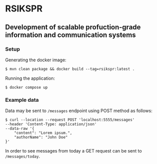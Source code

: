 # RSIKSPR
## Development of scalable profuction-grade information and communication systems
### Setup

Generating the docker image:
```shell
$ mvn clean package && docker build --tag=rsikspr:latest .
```

Running the application:
```shell
$ docker compose up
```

### Example data

Data may be sent to `/messages` endpoint using POST method as follows:
```shell
$ curl --location --request POST 'localhost:5555/messages' 
--header 'Content-Type: application/json' 
--data-raw '{
    "content": "Lorem ipsum.",
    "authorName": "John Doe"
}'
```

In order to see messages from today a GET request can be sent to `/messages/today`.